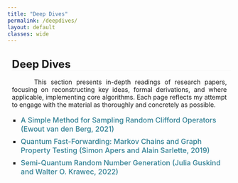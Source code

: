 ```yaml
---
title: "Deep Dives"
permalink: /deepdives/
layout: default
classes: wide
---
```


<!-- Top Navigation Bar (Empty but maintaining design consistency) -->
<div class="learning-topnav">
  <a>&#8203;</a>
  <a>&#8203;</a>  
  <a>&#8203;</a>  
</div>

<!-- Main Content Style -->
<style>
.text-block {
    margin-left: 2%;
    margin-right: 2%;
    text-align: justify;
    text-indent: 50px;
    margin-bottom: 1rem;
}

h1 {
    all: unset;
    display: block;
    font-size: 1.5rem;
    font-weight: bold;
    text-align: left;
    margin-left: 2%;
    margin-bottom: 1rem;
    border-bottom: 0.5px solid #f5f5f5;
}

/* TOC Container Styling */
#toc-container {
    margin-left: 2%;
    margin-right: 2%;
    padding-bottom: 1rem;
}

#toc-container ul {
    list-style-type: square;
    padding-left: 20px;
}

#toc-container li {
    margin-bottom: 0.5rem;
    font-size: 1rem;
}

#toc-container a {
    text-decoration: none;
    color: #2f7f93;
    font-weight: 500;
    transition: color 0.3s;
}

#toc-container a:hover {
    color: #1a5e73;
    text-decoration: underline;
}
</style>

<!-- Main Heading -->
<h1>Deep Dives</h1>

<!-- Introduction Paragraph -->
<div class="text-block">
This section presents in-depth readings of research papers, focusing on reconstructing key ideas, formal derivations, and where applicable, implementing core algorithms. Each page reflects my attempt to engage with the material as thoroughly and concretely as possible.
</div>

<!-- Table of Contents -->
<div id="toc-container">
  <ul>
    <li><a href="/deepdives/analysis-1/">A Simple Method for Sampling Random Clifford Operators (Ewout van den Berg, 2021)</a></li>
    <li><a href="/deepdives/analysis-2/">Quantum Fast-Forwarding: Markov Chains and Graph Property Testing (Simon Apers and Alain Sarlette, 2019)</a></li>
    <li><a href="/deepdives/analysis-3/">Semi-Quantum Random Number Generation (Julia Guskind and Walter O. Krawec, 2022)</a></li>
  </ul>
</div>

